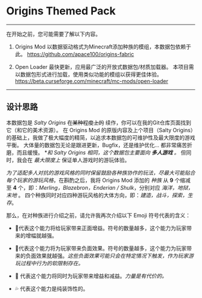 # Origins Themed Pack

---

在开始之前，您可能需要了解以下内容。

1. Origins Mod
    以数据驱动格式为Minecraft添加种族的模组，本数据包依赖于此。
    https://github.com/apace100/origins-fabric

2. Open Loader
   最快更新，应用最广泛的开放式数据包/材质加载器。
   本项目需以数据包形式进行加载，使用类似功能的模组以获得更佳体验。
   https://beta.curseforge.com/minecraft/mc-mods/open-loader

---

## 设计思路

本数据包是 _Salty Origins_ ~~在某种程度上的~~ 续作，你可以在我的Git仓库页面找到它（和它的美术资源）。
在 Origins Mod 的原版内容及上个项目（Salty Origins）的基础上，我做了极大幅度的精简，以追求本数据包的可维护性及最大限度的游戏平衡。
大体量的数据包无论是跟进更新，Bugfix，还是维护优化... 都非常痛苦折磨，而且缓慢。
*_和 Salty Origins 相同，这个数据包主要面向 **多人游戏** 。_ 但同时，我会在 _最大限度上_ 保证单人游戏时的游玩体验。

_为了适配多人对抗的游戏风格的同时保留鼓励各种族协作的玩法，尽最大可能贴合每个玩家的游玩风格_，在斟酌之后，我将 Origins Mod 添加的 _种族_ 从 **9** 个缩减至 **4** 个，即：_Merling，Blazebron，Enderian / Shulk_，分别对应 _海洋，地狱，末地_ 。
四个种族同时对应四种游玩风格的大体方向，即：_建造，战斗，探索，生存_。

那么，在对种族进行介绍之前，请允许我再次介绍以下 Emoji 符号代表的含义：

* 🔺代表这个能力将给玩家带来正面增益。符号的数量越多，这个能力为玩家带来的增幅就越强。

* 🔻代表这个能力将为玩家带来负面效果。符号的数量越多，这个能力为玩家带来的负面效果就越强。_这些负面效果可能只会在特定情况下触发，作为玩家游玩过程中行为的软限制存在。_
  
* 🔶 代表这个能力将同时为玩家带来增益和减益。_力量是有代价的。_
  
* 💦 代表这个能力是纯装饰性的。

